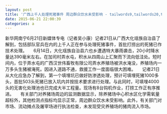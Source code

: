 ```yaml
---
layout: post
title: '广西上千人处理死猪事件 周边群众饮水未受影响 - tailwords9,tailwords20,tailwords14,tailwords3,tailwords4,tailwords22,tailwords21,tailwords17,tailwords18,tailwords23,tailwords6,tailwords1,tailwords13,tailwords11,tailwords19,tailwords5,tailwords16,tailwords2,tailwords15'
date: 2015-06-21 22:00:39
categories: a
---
```


新华网南宁6月21日新媒体专电（记者吴小康）记者21日从广西大化瑶族自治县了解到，包括部队官兵在内的上千人正在参与处理死猪事件，首批打捞出的死猪已作技术处理。　　6月14日，大化瑶族自治县六也乡遭遇特大暴雨袭击，20小时降水量达390毫米左右。在加司村弄水屯，积水从四周山上汇聚而下流向低洼处。短时间内，位于弄水屯的广西汉世伟畜牧有限公司弄水养殖场被洪水淹没，养殖场内一万多头生猪被淹死。因进入道路不通，救援工作一度面临很大困难。　　记者21日从大化应急办了解到，第一个填埋坑已做好防渗透处理，预计可填埋死猪1000多头，首批503头死猪已放入坑内并按技术要求进行处理。与此同时，可填埋4000头的无害化处理池也已完成大半工程量。现场有8台钩机作业，打捞工作正有序推进。　　有关部门对养猪场周边的监测数据显示，除养猪场中心积水区化学需氧量超标外，其他检测点指标均显示正常，周边群众饮水未受影响。此外，有关部门对市场、流动摊点及屠宰场进行执法检查，未发现受灾养殖场的猪肉流入市场。
